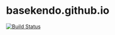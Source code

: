 # basekendo.github.io
[![Build Status](https://travis-ci.org/basekendo/basekendo.github.io.svg?branch=main)](https://travis-ci.org/basekendo/basekendo.github.io)

